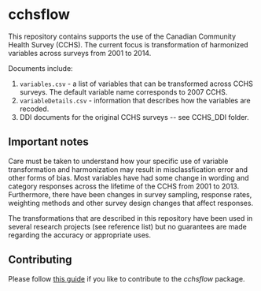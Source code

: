 # cchsflow

This repository contains supports the use of the Canadian Community Health Survey (CCHS). The current focus is transformation of harmonized variables across surveys from 2001 to 2014. 

Documents include:

1. `variables.csv` - a list of variables that can be transformed across CCHS surveys. The default variable name corresponds to 2007 CCHS.  
2. `variableDetails.csv` - information that describes how the variables are recoded. 
3. DDI documents for the original CCHS surveys -- see CCHS_DDI folder.

## Important notes

Care must be taken to understand how your specific use of variable transformation and harmonization may result in misclassfication error and other forms of bias. Most variables have had some change in wording and category responses across the lifetime of the CCHS from 2001 to 2013. Furthermore, there have been changes in survey sampling, response rates, weighting methods and other survey design changes that affect responses.  

The transformations that are described in this repository have been used in several research projects (see reference list) but no guarantees are made regarding the accuracy or appropriate uses.

## Contributing

Please follow [this guide](CONTRIBUTING.md) if you like to contribute to
the *cchsflow* package.
